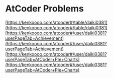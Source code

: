 # AtCoder Problems

[https://kenkoooo.com/atcoder#/table/daiki0381](https://kenkoooo.com/atcoder#/table/daiki0381)
[https://kenkoooo.com/atcoder#/user/daiki0381?userPageTab=Achievement](https://kenkoooo.com/atcoder#/user/daiki0381?userPageTab=Achievement)
[https://kenkoooo.com/atcoder#/user/daiki0381?userPageTab=AtCoder+Pie+Charts](https://kenkoooo.com/atcoder#/user/daiki0381?userPageTab=AtCoder+Pie+Charts)
